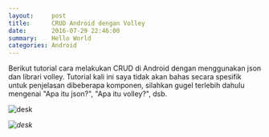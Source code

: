 ```yaml
---
layout:     post
title:      CRUD Android dengan Volley
date:       2016-07-29 22:46:00
summary:    Hello World
categories: Android
---
```


Berikut tutorial cara melakukan CRUD di Android dengan menggunakan json dan librari volley. Tutorial kali ini saya tidak akan bahas secara spesifik untuk penjelasan dibeberapa komponen, silahkan gugel terlebih dahulu mengenai "Apa itu json?", "Apa itu volley?", dsb.

![desk](https://cloud.githubusercontent.com/assets/1424573/3378137/abac6d7c-fbe6-11e3-8e09-55745b6a8176.png)

_![desk](https://cloud.githubusercontent.com/assets/1424573/3378137/abac6d7c-fbe6-11e3-8e09-55745b6a8176.png)_
